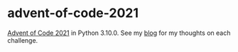 # advent-of-code-2021

[Advent of Code 2021](https://adventofcode.com) in Python 3.10.0. See my [blog](https://engjole.net/categories/advent_of_code_2021) for my thoughts on each challenge.
